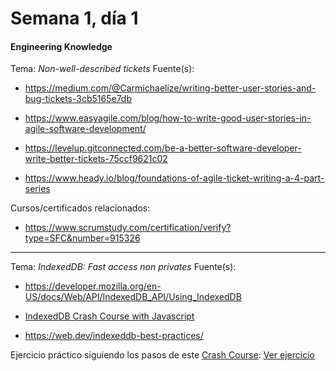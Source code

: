# Semana 1, día 1

#### Engineering Knowledge

Tema: _Non-well-described tickets_
Fuente(s):

- https://medium.com/@Carmichaelize/writing-better-user-stories-and-bug-tickets-3cb5165e7db

- https://www.easyagile.com/blog/how-to-write-good-user-stories-in-agile-software-development/

- https://levelup.gitconnected.com/be-a-better-software-developer-write-better-tickets-75ccf9621c02

- https://www.heady.io/blog/foundations-of-agile-ticket-writing-a-4-part-series

Cursos/certificados relacionados:

- https://www.scrumstudy.com/certification/verify?type=SFC&number=915326

---

Tema: _IndexedDB: Fast access non privates_
Fuente(s):

- https://developer.mozilla.org/en-US/docs/Web/API/IndexedDB_API/Using_IndexedDB

- [IndexedDB Crash Course with Javascript](https://www.youtube.com/watch?v=vb7fkBeblcw)

- https://web.dev/indexeddb-best-practices/

Ejercicio práctico siguiendo los pasos de este [Crash Course](https://www.youtube.com/watch?v=vb7fkBeblcw): [Ver ejercicio](indexedDB.html)

